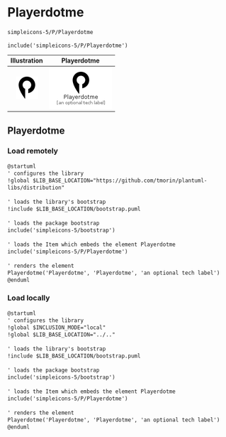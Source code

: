 # Playerdotme


```text
simpleicons-5/P/Playerdotme
```

```text
include('simpleicons-5/P/Playerdotme')
```



| Illustration | Playerdotme |
| :---: | :---: |
| ![illustration for Illustration](../../simpleicons-5/P/Playerdotme.png) | ![illustration for Playerdotme](../../simpleicons-5/P/Playerdotme.Local.png) |




## Playerdotme

### Load remotely
```plantuml
@startuml
' configures the library
!global $LIB_BASE_LOCATION="https://github.com/tmorin/plantuml-libs/distribution"

' loads the library's bootstrap
!include $LIB_BASE_LOCATION/bootstrap.puml

' loads the package bootstrap
include('simpleicons-5/bootstrap')

' loads the Item which embeds the element Playerdotme
include('simpleicons-5/P/Playerdotme')

' renders the element
Playerdotme('Playerdotme', 'Playerdotme', 'an optional tech label')
@enduml
```

### Load locally
```plantuml
@startuml
' configures the library
!global $INCLUSION_MODE="local"
!global $LIB_BASE_LOCATION="../.."

' loads the library's bootstrap
!include $LIB_BASE_LOCATION/bootstrap.puml

' loads the package bootstrap
include('simpleicons-5/bootstrap')

' loads the Item which embeds the element Playerdotme
include('simpleicons-5/P/Playerdotme')

' renders the element
Playerdotme('Playerdotme', 'Playerdotme', 'an optional tech label')
@enduml
```

